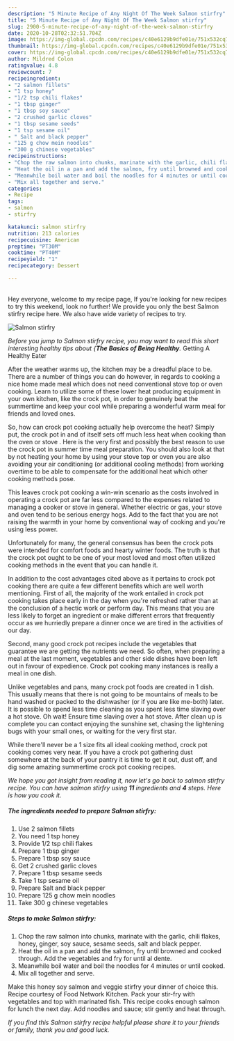 ```yaml
---
description: "5 Minute Recipe of Any Night Of The Week Salmon stirfry"
title: "5 Minute Recipe of Any Night Of The Week Salmon stirfry"
slug: 2900-5-minute-recipe-of-any-night-of-the-week-salmon-stirfry
date: 2020-10-28T02:32:51.704Z
image: https://img-global.cpcdn.com/recipes/c40e6129b9dfe01e/751x532cq70/salmon-stirfry-recipe-main-photo.jpg
thumbnail: https://img-global.cpcdn.com/recipes/c40e6129b9dfe01e/751x532cq70/salmon-stirfry-recipe-main-photo.jpg
cover: https://img-global.cpcdn.com/recipes/c40e6129b9dfe01e/751x532cq70/salmon-stirfry-recipe-main-photo.jpg
author: Mildred Colon
ratingvalue: 4.8
reviewcount: 7
recipeingredient:
- "2 salmon fillets"
- "1 tsp honey"
- "1/2 tsp chili flakes"
- "1 tbsp ginger"
- "1 tbsp soy sauce"
- "2 crushed garlic cloves"
- "1 tbsp sesame seeds"
- "1 tsp sesame oil"
- " Salt and black pepper"
- "125 g chow mein noodles"
- "300 g chinese vegetables"
recipeinstructions:
- "Chop the raw salmon into chunks, marinate with the garlic, chili flakes, honey, ginger, soy sauce, sesame seeds, salt and black pepper."
- "Heat the oil in a pan and add the salmon, fry until browned and cooked through. Add the vegetables and fry for until al dente."
- "Meanwhile boil water and boil the noodles for 4 minutes or until cooked."
- "Mix all together and serve."
categories:
- Recipe
tags:
- salmon
- stirfry

katakunci: salmon stirfry 
nutrition: 213 calories
recipecuisine: American
preptime: "PT30M"
cooktime: "PT40M"
recipeyield: "1"
recipecategory: Dessert

---
```

<br>
Hey everyone, welcome to my recipe page, If you're looking for new recipes to try this weekend, look no further! We provide you only the best Salmon stirfry recipe here. We also have wide variety of recipes to try.
<br>


![Salmon stirfry](https://img-global.cpcdn.com/recipes/c40e6129b9dfe01e/751x532cq70/salmon-stirfry-recipe-main-photo.jpg)

<i>Before you jump to Salmon stirfry recipe, you may want to read this short interesting healthy tips about {<strong>The Basics of Being Healthy</strong>.</i>
Getting A Healthy Eater


After the weather warms up, the kitchen may be a dreadful place to be. There are a number of things you can do however, in regards to cooking a nice home made meal which does not need conventional stove top or oven cooking. Learn to utilize some of these lower heat producing equipment in your own kitchen, like the crock pot, in order to genuinely beat the summertime and keep your cool while preparing a wonderful warm meal for friends and loved ones.

So, how can crock pot cooking actually help overcome the heat? Simply put, the crock pot in and of itself sets off much less heat when cooking than the oven or stove . Here is the very first and possibly the best reason to use the crock pot in summer time meal preparation. You should also look at that by not heating your home by using your stove top or oven you are also avoiding your air conditioning (or additional cooling methods) from working overtime to be able to compensate for the additional heat which other cooking methods pose.

This leaves crock pot cooking a win-win scenario as the costs involved in operating a crock pot are far less compared to the expenses related to managing a cooker or stove in general. Whether electric or gas, your stove and oven tend to be serious energy hogs. Add to the fact that you are not raising the warmth in your home by conventional way of cooking and you're using less power.

Unfortunately for many, the general consensus has been the crock pots were intended for comfort foods and hearty winter foods.  The truth is that the crock pot ought to be one of your most loved and most often utilized cooking methods in the event that you can handle it.  



In addition to the cost advantages cited above as it pertains to crock pot cooking there are quite a few different benefits which are well worth mentioning. First of all, the majority of the work entailed in crock pot cooking takes place early in the day when you're refreshed rather than at the conclusion of a hectic work or perform day. This means that you are less likely to forget an ingredient or make different errors that frequently occur as we hurriedly prepare a dinner once we are tired in the activities of our day.

Second, many good crock pot recipes include the vegetables that guarantee we are getting the nutrients we need. So often, when preparing a meal at the last moment, vegetables and other side dishes have been left out in favour of expedience. Crock pot cooking many instances is really a meal in one dish.

 Unlike vegetables and pans, many crock pot foods are created in 1 dish. This usually means that there is not going to be mountains of meals to be hand washed or packed to the dishwasher (or if you are like me-both) later. It is possible to spend less time cleaning as you spent less time slaving over a hot stove. Oh wait! Ensure time slaving over a hot stove. After clean up is complete you can contact enjoying the sunshine set, chasing the lightening bugs with your small ones, or waiting for the very first star.

While there'll never be a 1 size fits all ideal cooking method, crock pot cooking comes very near. If you have a crock pot gathering dust somewhere at the back of your pantry it is time to get it out, dust off, and dig some amazing summertime crock pot cooking recipes.


<i>We hope you got insight from reading it, now let's go back to salmon stirfry recipe. You can have salmon stirfry using <strong>11</strong> ingredients and <strong>4</strong> steps. Here is how you cook it.
</i>

##### The ingredients needed to prepare Salmon stirfry:

1. Use 2 salmon fillets
1. You need 1 tsp honey
1. Provide 1/2 tsp chili flakes
1. Prepare 1 tbsp ginger
1. Prepare 1 tbsp soy sauce
1. Get 2 crushed garlic cloves
1. Prepare 1 tbsp sesame seeds
1. Take 1 tsp sesame oil
1. Prepare  Salt and black pepper
1. Prepare 125 g chow mein noodles
1. Take 300 g chinese vegetables


##### Steps to make Salmon stirfry:

1. Chop the raw salmon into chunks, marinate with the garlic, chili flakes, honey, ginger, soy sauce, sesame seeds, salt and black pepper.
1. Heat the oil in a pan and add the salmon, fry until browned and cooked through. Add the vegetables and fry for until al dente.
1. Meanwhile boil water and boil the noodles for 4 minutes or until cooked.
1. Mix all together and serve.


Make this honey soy salmon and veggie stirfry your dinner of choice this. Recipe courtesy of Food Network Kitchen. Pack your stir-fry with vegetables and top with marinated fish. This recipe cooks enough salmon for lunch the next day. Add noodles and sauce; stir gently and heat through. 

<i>If you find this Salmon stirfry recipe helpful please share it to your friends or family, thank you and good luck.</i>
